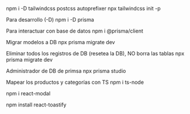 npm i -D tailwindcss postcss autoprefixer
npx tailwindcss init -p

Para desarrollo (-D)
npm i -D prisma

Para interactuar con base de datos
npm i @prisma/client

Migrar modelos a DB
npx prisma migrate dev

Eliminar todos los registros de DB (resetea la DB), NO borra las tablas
npx prisma migrate dev

Administrador de DB de primsa
npx prisma studio

Mapear los productos y categorías con TS
npm i ts-node


npm i react-modal

npm install react-toastify